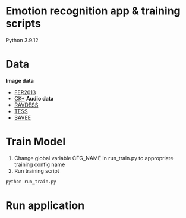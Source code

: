 # Emotion recognition app & training scripts
Python 3.9.12

# Data
**Image data**
- [FER2013](https://www.kaggle.com/competitions/challenges-in-representation-learning-facial-expression-recognition-challenge/data)
- [CK+](https://www.kaggle.com/datasets/shawon10/ckplus)
**Audio data**
- [RAVDESS](https://www.kaggle.com/datasets/uwrfkaggler/ravdess-emotional-speech-audio)
- [TESS](https://www.kaggle.com/datasets/ejlok1/toronto-emotional-speech-set-tess)
- [SAVEE](https://www.kaggle.com/datasets/barelydedicated/savee-database)

# Train Model
1. Change global variable CFG_NAME in run_train.py to appropriate training config name
2. Run training script
```bash
python run_train.py
```

# Run application
